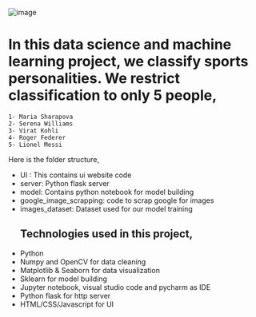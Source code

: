 ![image](https://github.com/user-attachments/assets/a2cf14d1-1211-43ba-b4f7-cbdb80e17f5c)



# In this data science and machine learning project, we classify sports personalities. We restrict classification to only 5 people,

    1- Maria Sharapova
    2- Serena Williams
    3- Virat Kohli
    4- Roger Federer
    5- Lionel Messi
    
Here is the folder structure,
<ul />
<li /> UI : This contains ui website code 
<li /> server: Python flask server
<li /> model: Contains python notebook for model building
<li /> google_image_scrapping: code to scrap google for images
<li /> images_dataset: Dataset used for our model training

## Technologies used in this project,

<li /> Python
<li /> Numpy and OpenCV for data cleaning
<li /> Matplotlib & Seaborn for data visualization
<li /> Sklearn for model building
<li /> Jupyter notebook, visual studio code and pycharm as IDE
<li /> Python flask for http server
<li /> HTML/CSS/Javascript for UI
